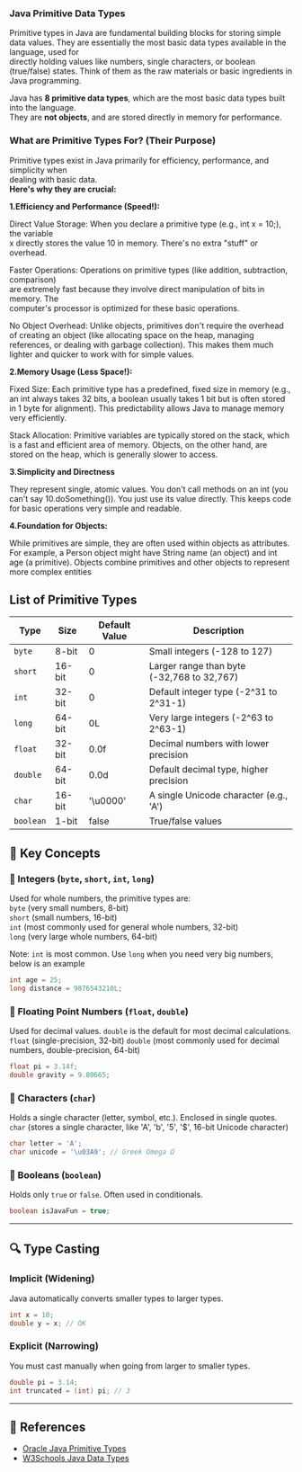 ### Java Primitive Data Types

Primitive types in Java are fundamental building blocks for storing simple data values. They are essentially the most basic data types available in the language, used for   
directly holding values like numbers, single characters, or boolean (true/false) states.
Think of them as the raw materials or basic ingredients in Java programming.  

Java has **8 primitive data types**, which are the most basic data types built into the language.   
They are **not objects**, and are stored directly in memory for performance.

### What are Primitive Types For? (Their Purpose)

Primitive types exist in Java primarily for efficiency, performance, and simplicity when  
dealing with basic data.  
**Here's why they are crucial:**  

**1.Efficiency and Performance (Speed!):**
  
Direct Value Storage: When you declare a primitive type (e.g., int x = 10;), the variable  
x directly stores the value 10 in memory. There's no extra "stuff" or overhead.
  
Faster Operations: Operations on primitive types (like addition, subtraction, comparison)   
are extremely fast because they involve direct manipulation of bits in memory. The   
computer's processor is optimized for these basic operations.

No Object Overhead: Unlike objects, primitives don't require the overhead of creating an object (like allocating space on the heap, managing references, or dealing with garbage collection). This makes them much lighter and quicker to work with for simple values.

**2.Memory Usage (Less Space!):**

Fixed Size: Each primitive type has a predefined, fixed size in memory (e.g., an int always takes 32 bits, a boolean usually takes 1 bit but is often stored in 1 byte for alignment). This predictability allows Java to manage memory very efficiently.

Stack Allocation: Primitive variables are typically stored on the stack, which is a fast and efficient area of memory. Objects, on the other hand, are stored on the heap, which is generally slower to access.

 
**3.Simplicity and Directness**  

They represent single, atomic values. You don't call methods on an int (you can't say 10.doSomething()). You just use its value directly. This keeps code for basic operations very simple and readable.

**4.Foundation for Objects:**  

While primitives are simple, they are often used within objects as attributes. For example, a Person object might have String name (an object) and int age (a primitive). Objects combine primitives and other objects to represent more complex entities

## List of Primitive Types

| Type     | Size       | Default Value | Description                              |
|----------|------------|----------------|------------------------------------------|
| `byte`   | 8-bit      | 0              | Small integers (-128 to 127)             |
| `short`  | 16-bit     | 0              | Larger range than byte (-32,768 to 32,767) |
| `int`    | 32-bit     | 0              | Default integer type (-2^31 to 2^31-1)   |
| `long`   | 64-bit     | 0L             | Very large integers (-2^63 to 2^63-1)    |
| `float`  | 32-bit     | 0.0f           | Decimal numbers with lower precision     |
| `double` | 64-bit     | 0.0d           | Default decimal type, higher precision   |
| `char`   | 16-bit     | '\u0000'      | A single Unicode character (e.g., 'A')   |
| `boolean`| 1-bit      | false          | True/false values                        |



## 🧠 Key Concepts

### 📌 Integers (`byte`, `short`, `int`, `long`)

Used for whole numbers, the primitive types are:  
`byte` (very small numbers, 8-bit)  
`short` (small numbers, 16-bit)  
`int` (most commonly used for general whole numbers, 32-bit)  
`long` (very large whole numbers, 64-bit)  

Note:  `int` is most common. Use `long` when you need very big numbers, below is an example

```java
int age = 25;
long distance = 9876543210L;
```

### 📌 Floating Point Numbers (`float`, `double`)

Used for decimal values. `double` is the default for most decimal calculations.
`float` (single-precision, 32-bit)
`double` (most commonly used for decimal numbers, double-precision, 64-bit)

```java
float pi = 3.14f;
double gravity = 9.80665;
```

### 📌 Characters (`char`)

Holds a single character (letter, symbol, etc.). Enclosed in single quotes.
`char` (stores a single character, like 'A', 'b', '5', '$', 16-bit Unicode character)

```java
char letter = 'A';
char unicode = '\u03A9'; // Greek Omega Ω
```

### 📌 Booleans (`boolean`)
Holds only `true` or `false`. Often used in conditionals.

```java
boolean isJavaFun = true;
```

---

## 🔍 Type Casting

### Implicit (Widening)
Java automatically converts smaller types to larger types.

```java
int x = 10;
double y = x; // OK
```

### Explicit (Narrowing)
You must cast manually when going from larger to smaller types.

```java
double pi = 3.14;
int truncated = (int) pi; // 3
```

---

## 📖 References

- [Oracle Java Primitive Types](https://docs.oracle.com/javase/tutorial/java/nutsandbolts/datatypes.html)
- [W3Schools Java Data Types](https://www.w3schools.com/java/java_data_types.asp)
